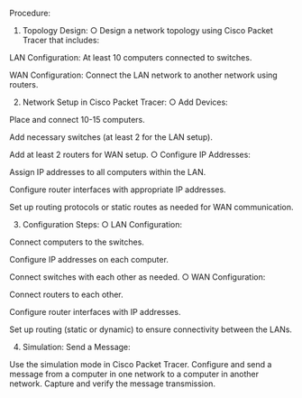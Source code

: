 Procedure:

 1. Topology Design:
○ Design a network topology using Cisco Packet Tracer that includes:

LAN Configuration: At least 10 computers connected to switches.

WAN Configuration: Connect the LAN network to another network using routers.

 2. Network Setup in Cisco Packet Tracer:
○ Add Devices:

Place and connect 10-15 computers.

Add necessary switches (at least 2 for the LAN setup).

Add at least 2 routers for WAN setup. ○ Configure IP Addresses:

Assign IP addresses to all computers within the LAN.

Configure router interfaces with appropriate IP addresses.

Set up routing protocols or static routes as needed for WAN communication.

  3. Configuration Steps:
○ LAN Configuration:

Connect computers to the switches.

Configure IP addresses on each computer.

Connect switches with each other as needed. ○ WAN Configuration:

Connect routers to each other.

Configure router interfaces with IP addresses.

Set up routing (static or dynamic) to ensure connectivity between the LANs.

  4. Simulation:
   Send a Message:

Use the simulation mode in Cisco Packet Tracer.
Configure and send a message from a computer in one network to a computer in another network.
Capture and verify the message transmission.
